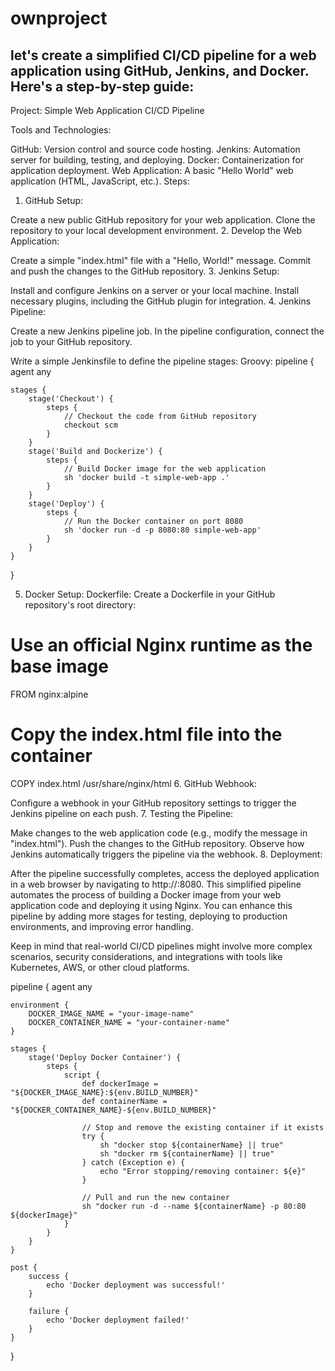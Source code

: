 # ownproject
let's create a simplified CI/CD pipeline for a web application using GitHub, Jenkins, and Docker. Here's a step-by-step guide:
------------------------------------------------------------------------------------------------------------------------------

Project: Simple Web Application CI/CD Pipeline

Tools and Technologies:

GitHub: Version control and source code hosting.
Jenkins: Automation server for building, testing, and deploying.
Docker: Containerization for application deployment.
Web Application: A basic "Hello World" web application (HTML, JavaScript, etc.).
Steps:

1. GitHub Setup:

Create a new public GitHub repository for your web application.
Clone the repository to your local development environment.
2. Develop the Web Application:

Create a simple "index.html" file with a "Hello, World!" message.
Commit and push the changes to the GitHub repository.
3. Jenkins Setup:

Install and configure Jenkins on a server or your local machine.
Install necessary plugins, including the GitHub plugin for integration.
4. Jenkins Pipeline:

Create a new Jenkins pipeline job.
In the pipeline configuration, connect the job to your GitHub repository.

Write a simple Jenkinsfile to define the pipeline stages:
Groovy:
pipeline {
    agent any

    stages {
        stage('Checkout') {
            steps {
                // Checkout the code from GitHub repository
                checkout scm
            }
        }
        stage('Build and Dockerize') {
            steps {
                // Build Docker image for the web application
                sh 'docker build -t simple-web-app .'
            }
        }
        stage('Deploy') {
            steps {
                // Run the Docker container on port 8080
                sh 'docker run -d -p 8080:80 simple-web-app'
            }
        }
    }
}

5. Docker Setup:
   Dockerfile:
Create a Dockerfile in your GitHub repository's root directory:

# Use an official Nginx runtime as the base image
FROM nginx:alpine

# Copy the index.html file into the container
COPY index.html /usr/share/nginx/html
6. GitHub Webhook:

Configure a webhook in your GitHub repository settings to trigger the Jenkins pipeline on each push.
7. Testing the Pipeline:

Make changes to the web application code (e.g., modify the message in "index.html").
Push the changes to the GitHub repository.
Observe how Jenkins automatically triggers the pipeline via the webhook.
8. Deployment:

After the pipeline successfully completes, access the deployed application in a web browser by navigating to http://<your-server-ip>:8080.
This simplified pipeline automates the process of building a Docker image from your web application code and deploying it using Nginx. You can enhance this pipeline by adding more stages for testing, deploying to production environments, and improving error handling.

Keep in mind that real-world CI/CD pipelines might involve more complex scenarios, security considerations, and integrations with tools like Kubernetes, AWS, or other cloud platforms.







pipeline {
    agent any

    environment {
        DOCKER_IMAGE_NAME = "your-image-name"
        DOCKER_CONTAINER_NAME = "your-container-name"
    }

    stages {
        stage('Deploy Docker Container') {
            steps {
                script {
                    def dockerImage = "${DOCKER_IMAGE_NAME}:${env.BUILD_NUMBER}"
                    def containerName = "${DOCKER_CONTAINER_NAME}-${env.BUILD_NUMBER}"

                    // Stop and remove the existing container if it exists
                    try {
                        sh "docker stop ${containerName} || true"
                        sh "docker rm ${containerName} || true"
                    } catch (Exception e) {
                        echo "Error stopping/removing container: ${e}"
                    }

                    // Pull and run the new container
                    sh "docker run -d --name ${containerName} -p 80:80 ${dockerImage}"
                }
            }
        }
    }

    post {
        success {
            echo 'Docker deployment was successful!'
        }

        failure {
            echo 'Docker deployment failed!'
        }
    }
}

